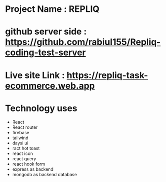 
# Project Name : REPLIQ
# github server side : https://github.com/rabiul155/Repliq-coding-test-server
# Live site Link : https://repliq-task-ecommerce.web.app

# Technology uses

* React 
* React router
* firebase
* tailwind
* daysi ui
* ract hot toast
* react icon
* react query 
* react hook form
* express as backend 
* mongodb as backend database 

